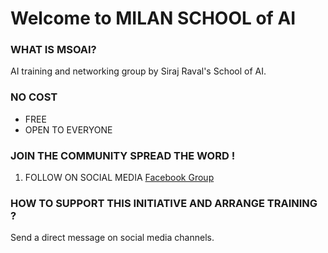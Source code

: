 <!-- Global site tag (gtag.js) - Google Analytics -->
<script async src="https://www.googletagmanager.com/gtag/js?id=UA-76572413-5"></script>
<script>
  window.dataLayer = window.dataLayer || [];
  function gtag(){dataLayer.push(arguments);}
  gtag('js', new Date());

  gtag('config', 'UA-76572413-5');
</script>

# Welcome to MILAN SCHOOL of AI



### WHAT IS MSOAI?

AI training and networking group by Siraj Raval's School of AI.

### NO COST

- FREE
- OPEN TO EVERYONE

### JOIN THE COMMUNITY SPREAD THE WORD !

1. FOLLOW ON SOCIAL MEDIA [Facebook Group](https://www.facebook.com/groups/2125185790887697)

### HOW TO SUPPORT THIS INITIATIVE AND ARRANGE TRAINING ?

Send a direct message on social media channels.

